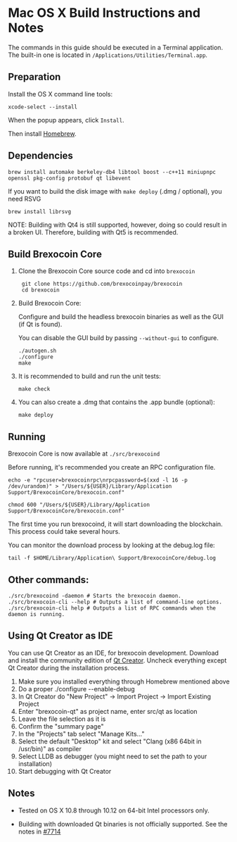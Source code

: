 Mac OS X Build Instructions and Notes
====================================
The commands in this guide should be executed in a Terminal application.
The built-in one is located in `/Applications/Utilities/Terminal.app`.

Preparation
-----------
Install the OS X command line tools:

`xcode-select --install`

When the popup appears, click `Install`.

Then install [Homebrew](https://brew.sh).

Dependencies
----------------------

    brew install automake berkeley-db4 libtool boost --c++11 miniupnpc openssl pkg-config protobuf qt libevent

If you want to build the disk image with `make deploy` (.dmg / optional), you need RSVG

    brew install librsvg

NOTE: Building with Qt4 is still supported, however, doing so could result in a broken UI. Therefore, building with Qt5 is recommended.

Build Brexocoin Core
------------------------

1. Clone the Brexocoin Core source code and cd into `brexocoin`

        git clone https://github.com/brexocoinpay/brexocoin
        cd brexocoin

2.  Build Brexocoin Core:

    Configure and build the headless brexocoin binaries as well as the GUI (if Qt is found).

    You can disable the GUI build by passing `--without-gui` to configure.

        ./autogen.sh
        ./configure
        make

3.  It is recommended to build and run the unit tests:

        make check

4.  You can also create a .dmg that contains the .app bundle (optional):

        make deploy

Running
-------

Brexocoin Core is now available at `./src/brexocoind`

Before running, it's recommended you create an RPC configuration file.

    echo -e "rpcuser=brexocoinrpc\nrpcpassword=$(xxd -l 16 -p /dev/urandom)" > "/Users/${USER}/Library/Application Support/BrexocoinCore/brexocoin.conf"

    chmod 600 "/Users/${USER}/Library/Application Support/BrexocoinCore/brexocoin.conf"

The first time you run brexocoind, it will start downloading the blockchain. This process could take several hours.

You can monitor the download process by looking at the debug.log file:

    tail -f $HOME/Library/Application\ Support/BrexocoinCore/debug.log

Other commands:
-------

    ./src/brexocoind -daemon # Starts the brexocoin daemon.
    ./src/brexocoin-cli --help # Outputs a list of command-line options.
    ./src/brexocoin-cli help # Outputs a list of RPC commands when the daemon is running.

Using Qt Creator as IDE
------------------------
You can use Qt Creator as an IDE, for brexocoin development.
Download and install the community edition of [Qt Creator](https://www.qt.io/download/).
Uncheck everything except Qt Creator during the installation process.

1. Make sure you installed everything through Homebrew mentioned above
2. Do a proper ./configure --enable-debug
3. In Qt Creator do "New Project" -> Import Project -> Import Existing Project
4. Enter "brexocoin-qt" as project name, enter src/qt as location
5. Leave the file selection as it is
6. Confirm the "summary page"
7. In the "Projects" tab select "Manage Kits..."
8. Select the default "Desktop" kit and select "Clang (x86 64bit in /usr/bin)" as compiler
9. Select LLDB as debugger (you might need to set the path to your installation)
10. Start debugging with Qt Creator

Notes
-----

* Tested on OS X 10.8 through 10.12 on 64-bit Intel processors only.

* Building with downloaded Qt binaries is not officially supported. See the notes in [#7714](https://github.com/bitcoin/bitcoin/issues/7714)
